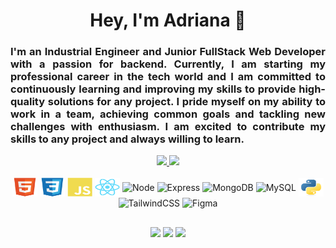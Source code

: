 <h1 align="center" > Hey, I'm Adriana 👋 </h1> 

<!--here I have to describe my personal profile -->
<h3 align="justify"> 
  I'm an Industrial Engineer and Junior FullStack Web Developer with a passion for backend. Currently, I am starting my professional career in the tech world and I am committed to continuously learning and improving my skills to provide high-quality solutions for any project. I pride myself on my ability to work in a team, achieving common goals and tackling new challenges with enthusiasm. I am excited to contribute my skills to any project and always willing to learn.
</h3>

<div align="center">
  <a href="https://github.com/adrianapico">
     <img height="150em" src="https://github-readme-stats.vercel.app/api?username=adrianapico&&hide=stars,issues&count_private=true&show_icons=true&bg_color=E0FFFB&title_color=292828&text_color=292828&icon_color=A58071" />
     <img height="150em" src="https://github-readme-stats.vercel.app/api/top-langs/?username=adrianapico&bg_color=E0FFFB&title_color=292828&text_color=292828&icon_color=A58071" />
  </a>
</div>

<div style="display: inline_block" align="center"><br>
  <img align="center" alt="HTML" height="30" width="40" src="https://raw.githubusercontent.com/devicons/devicon/master/icons/html5/html5-original.svg">
  <img align="center" alt="CSS" height="30" width="40" src="https://raw.githubusercontent.com/devicons/devicon/master/icons/css3/css3-original.svg">
  <img align="center" alt="Js" height="30" width="40" src="https://raw.githubusercontent.com/devicons/devicon/master/icons/javascript/javascript-plain.svg">
  <img align="center" alt="React" height="30" width="40" src="https://raw.githubusercontent.com/devicons/devicon/master/icons/react/react-original.svg">
  <img align="center" alt="Node" height="30" width="40" src="https://cdn.jsdelivr.net/gh/devicons/devicon/icons/nodejs/nodejs-original.svg">
  <img align="center" alt="Express" height="30" width="40" src="https://cdn.jsdelivr.net/gh/devicons/devicon/icons/express/express-original.svg">
  <img align="center" alt="MongoDB" height="30" width="40" src="https://cdn.jsdelivr.net/gh/devicons/devicon/icons/mongodb/mongodb-original.svg">
  <img align="center" alt="MySQL" height="30" width="40" src="https://cdn.jsdelivr.net/gh/devicons/devicon/icons/mysql/mysql-original.svg">
  <img align="center" alt="Python" height="30" width="40" src="https://raw.githubusercontent.com/devicons/devicon/master/icons/python/python-original.svg">
  <img align="center" alt="TailwindCSS" height="30" width="40" src="https://cdn.jsdelivr.net/gh/devicons/devicon/icons/bootstrap/bootstrap-original.svg">
  <img align="center" alt="Figma" height="30" width="40" src="https://cdn.jsdelivr.net/gh/devicons/devicon/icons/figma/figma-original.svg">
</div>

##

<div align="center"> 
  <a href="https://github.com/adrianapico" target="_blank"><img src="https://img.shields.io/badge/GitHub-100000?style=for-the-badge&logo=github&logoColor=white" target="_blank"></a>
  <a href="https://www.linkedin.com/in/adrianapico/" target="_blank"><img src="https://img.shields.io/badge/-LinkedIn-%230077B5?style=for-the-badge&logo=linkedin&logoColor=white" target="_blank"></a> 
  <!-- here! I can add link for my portfolio -->
  <a href="" target="_blank"><img src="https://img.shields.io/badge/Netlify-00C7B7?style=for-the-badge&logo=netlify&logoColor=white" target="_blank"></a>
</div>



